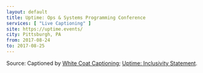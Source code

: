 ```yaml
---
layout: default
title: Uptime: Ops & Systems Programming Conference
services: [ "Live Captioning" ]
site: https://uptime.events/
city: Pittsburgh, PA
from: 2017-08-24
to: 2017-08-25
---
```


Source: Captioned by [White Coat Captioning](http://www.whitecoatcaptioning.com/); [Uptime: Inclusivity Statement](https://codeandsupply.co/policies/inclusivity).
